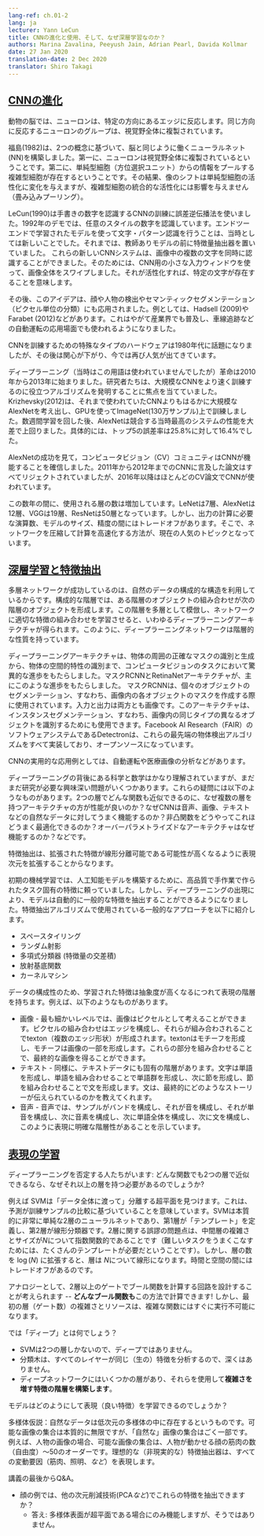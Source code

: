 ```yaml
---
lang-ref: ch.01-2
lang: ja
lecturer: Yann LeCun
title: CNNの進化と使用、そして、なぜ深層学習なのか？
authors: Marina Zavalina, Peeyush Jain, Adrian Pearl, Davida Kollmar
date: 27 Jan 2020
translation-date: 2 Dec 2020
translator: Shiro Takagi
---
```



<!-- ## [Evolution of CNNs](https://www.youtube.com/watch?v=0bMe_vCZo30&t=2965s) -->
## [CNNの進化](https://www.youtube.com/watch?v=0bMe_vCZo30&t=2965s)

<!-- In animal brains, neurons react to edges that are at particular orientations. Groups of neurons that react to the same orientations are replicated over all of the visual field.

Fukushima (1982) built a neural net (NN) that worked the same way as the brain, based on two concepts. First, neurons are replicated across the visual field. Second, there are complex cells that pool the information from simple cells (orientation-selective units). As a result, the shift of the picture will change the activation of simple cells, but will not influence the integrated activation of the complex cell (convolutional pooling).

LeCun (1990) used backprop to train a CNN to recognize handwritten digits. There is a demo from 1992 where the algorithm recognizes the digits of any style. Doing character/pattern recognition using a model that is trained end-to-end was new at that time. Previously, people had used feature extractors with a supervised model on top.

These new CNN systems could recognize multiple characters in the image at the same time. To do it, people used a small input window for a CNN and swiped it over the whole image. If it activated, it meant there was a particular character present.

Later, this idea was applied to faces/people detection and semantic segmentation (pixel-wise classification). Examples include Hadsell (2009) and Farabet (2012). This eventually became popular in industry, used in autonomous driving applications such as lane tracking.

Special types of hardware to train CNN were a hot topic in the 1980s, then the interest dropped, and now it has become popular again.

The deep learning (though the term was not used at that time) revolution started in 2010-2013. Researchers focused on inventing algorithms that could help train large CNNs faster. Krizhevsky (2012) came up with AlexNet, which was a much larger CNN than those used before, and trained it on ImageNet (1.3 million samples) using GPUs. After running for a couple of weeks AlexNet beat the performance of the best competing systems by a large margin -- a 25.8% vs 16.4% top-5 error rate.

After seeing AlexNet's success, the computer vision (CV) community was convinced that CNNs work. While all papers from 2011-2012 that mentioned CNNs had been rejected, since 2016 most accepted CV papers use CNNs.

Over the years, the number of layers used has been increasing: LeNet -- 7, AlexNet -- 12, VGG -- 19, ResNet -- 50. However, there is a trade-off between the number of operations needed to compute the output, the size of the model, and its accuracy. Thus, a popular topic now is how to compress the networks to make the computations faster. -->

動物の脳では、ニューロンは、特定の方向にあるエッジに反応します。同じ方向に反応するニューロンのグループは、視覚野全体に複製されています。

福島(1982)は、2つの概念に基づいて、脳と同じように働くニューラルネット(NN)を構築しました。第一に、ニューロンは視覚野全体に複製されているということです。第二に、単純型細胞（方位選択ユニット）からの情報をプールする複雑型細胞が存在するということです。その結果、像のシフトは単純型細胞の活性化に変化を与えますが、複雑型細胞の統合的な活性化には影響を与えません（畳み込みプーリング）。

LeCun(1990)は手書きの数字を認識するCNNの訓練に誤差逆伝播法を使いました。1992年のデモでは、任意のスタイルの数字を認識しています。エンドツーエンドで学習されたモデルを使って文字・パターン認識を行うことは、当時としては新しいことでした。それまでは、教師ありモデルの前に特徴量抽出器を置いていました。
これらの新しいCNNシステムは、画像中の複数の文字を同時に認識することができました。そのためには、CNN用の小さな入力ウィンドウを使って、画像全体をスワイプしました。それが活性化すれば、特定の文字が存在することを意味します。

その後、このアイデアは、顔や人物の検出やセマンティックセグメンテーション（ピクセル単位の分類）にも応用されました。例としては、Hadsell (2009)やFarabet (2012)などがあります。これはやがて産業界でも普及し、車線追跡などの自動運転の応用場面でも使われるようになりました。

CNNを訓練するための特殊なタイプのハードウェアは1980年代に話題になりましたが、その後は関心が下がり、今では再び人気が出てきています。

ディープラーニング（当時はこの用語は使われていませんでしたが）革命は2010年から2013年に始まりました。研究者たちは、大規模なCNNをより速く訓練するのに役立つアルゴリズムを発明することに焦点を当てていました。Krizhevsky(2012)は、それまで使われていたCNNよりもはるかに大規模なAlexNetを考え出し、GPUを使ってImageNet(130万サンプル)上で訓練しました。数週間学習を回した後、AlexNetは競合する当時最高のシステムの性能を大差で上回りました。具体的には、トップ5の誤差率は25.8%に対して16.4%でした。

AlexNetの成功を見て，コンピュータビジョン（CV）コミュニティはCNNが機能することを確信しました。2011年から2012年までのCNNに言及した論文はすべてリジェクトされていましたが、2016年以降はほとんどのCV論文でCNNが使われています。

この数年の間に、使用される層の数は増加しています。LeNetは7層、AlexNetは12層、VGGは19層、ResNetは50層となっています。しかし、出力の計算に必要な演算数、モデルのサイズ、精度の間にはトレードオフがあります。そこで、ネットワークを圧縮して計算を高速化する方法が、現在の人気のトピックとなっています。


<!-- ## [Deep Learning and Feature Extraction](https://www.youtube.com/watch?v=0bMe_vCZo30&t=3955s) -->

<!-- Multilayer networks are successful because they exploit the compositional structure of natural data. In compositional hierarchy, combinations of objects at one layer in the hierarchy form the objects at the next layer. If we mimic this hierarchy as multiple layers and let the network learn the appropriate combination of features, we get what is called Deep Learning architecture. Thus, Deep Learning networks are hierarchical in nature.

Deep learning architectures have led to an incredible progress in computer vision tasks ranging from identifying and generating accurate masks around the objects to identifying spatial properties of an object. Mask-RCNN and RetinaNet architectures mainly led to this improvement.

Mask RCNNs have found their use in segmenting individual objects, i.e. creating masks for each object in an image. The input and output are both images. The architecture can also be used to do instance segmentation, i.e. identifying different objects of the same type in an image. Detectron, a Facebook AI Research (FAIR) software system, implements all these state-of-the-art object detection algorithms and is open source.

Some of the practical applications of CNNs are powering autonomous driving and analysing medical images.

Although the science and mathematics behind deep learning is fairly understood, there are still some interesting questions that require more research. These questions include: Why do architectures with multiple layers perform better, given that we can approximate any function with two layers? Why do CNNs work well with natural data such as speech, images, and text? How are we able to optimize non-convex functions so well? Why do over-parametrised architectures work?

Feature extraction consists of expanding the representational dimension such that the expanded features are more likely to be linearly separable; data points in higher dimensional space are more likely to be linearly separable due to the increase in the number of possible separating planes.

Earlier machine learning practitioners relied on high quality, hand crafted, and task specific features to build artificial intelligence models, but with the advent of Deep Learning, the models are able to extract the generic features automatically. Some common approaches used in feature extraction algorithms are highlighted below:

- Space tiling
- Random Projections
- Polynomial Classifier (feature cross-products)
- Radial basis functions
- Kernel Machines

Because of the compositional nature of data, learned features have a hierarchy of representations with increasing level of abstractions. For example:

-  Images - At the most granular level, images can be thought of as pixels. Combination of pixels constitute edges which when combined forms textons (multi-edge shapes). Textons form motifs and motifs form parts of the image. By combining these parts together we get the final image.
-  Text - Similarly, there is an inherent hierarchy in textual data. Characters form words, when we combine words together we get word-groups, then clauses, then by combining clauses we get sentences. Sentences finally tell us what story is being conveyed.
-  Speech - In speech, samples compose bands, which compose sounds, which compose phones, then phonemes, then whole words, then sentences, thus showing a clear hierarchy in representation. -->

## [深層学習と特徴抽出](https://www.youtube.com/watch?v=0bMe_vCZo30&t=3955s)

多層ネットワークが成功しているのは、自然のデータの構成的な構造を利用しているからです。構成的な階層では、ある階層のオブジェクトの組み合わせが次の階層のオブジェクトを形成します。この階層を多層として模倣し、ネットワークに適切な特徴の組み合わせを学習させると、いわゆるディープラーニングアーキテクチャが得られます。このように、ディープラーニングネットワークは階層的な性質を持っています。

ディープラーニングアーキテクチャは、物体の周囲の正確なマスクの識別と生成から、物体の空間的特性の識別まで、コンピュータビジョンのタスクにおいて驚異的な進歩をもたらしました。マスクRCNNとRetinaNetアーキテクチャが、主にこのような進歩をもたらしました。
マスクRCNNは、個々のオブジェクトのセグメンテーション、すなわち、画像内の各オブジェクトのマスクを作成する際に使用されています。入力と出力は両方とも画像です。このアーキテクチャは、インスタンスセグメンテーション、すなわち、画像内の同じタイプの異なるオブジェクトを識別するためにも使用できます。Facebook AI Research（FAIR）のソフトウェアシステムであるDetectronは、これらの最先端の物体検出アルゴリズムをすべて実装しており、オープンソースになっています。

CNNの実用的な応用例としては、自動運転や医療画像の分析などがあります。

ディープラーニングの背後にある科学と数学はかなり理解されていますが、まだまだ研究が必要な興味深い問題がいくつかあります。これらの疑問には以下のようなものがあります。2つの層でどんな関数も近似できるのに、なぜ複数の層を持つアーキテクチャの方が性能が良いのか？なぜCNNは音声、画像、テキストなどの自然なデータに対してうまく機能するのか？非凸関数をどうやってこれほどうまく最適化できるのか？オーバーパラメトライズドなアーキテクチャはなぜ機能するのか？などです。

特徴抽出は、拡張された特徴が線形分離可能である可能性が高くなるように表現次元を拡張することからなります。

初期の機械学習では、人工知能モデルを構築するために、高品質で手作業で作られたタスク固有の特徴に頼っていました。しかし、ディープラーニングの出現により、モデルは自動的に一般的な特徴を抽出することができるようになりました。特徴抽出アルゴリズムで使用されている一般的なアプローチを以下に紹介します。

- スペースタイリング
- ランダム射影
- 多項式分類器 (特徴量の交差積)
- 放射基底関数
- カーネルマシン

データの構成性のため、学習された特徴は抽象度が高くなるにつれて表現の階層を持ちます。例えば、以下のようなものがあります。

- 画像 - 最も細かいレベルでは、画像はピクセルとして考えることができます。ピクセルの組み合わせはエッジを構成し、それらが組み合わされることでtexton（複数のエッジ形状）が形成されます。textonはモチーフを形成し、モチーフは画像の一部を形成します。これらの部分を組み合わせることで、最終的な画像を得ることができます。
- テキスト - 同様に、テキストデータにも固有の階層があります。文字は単語を形成し、単語を組み合わせることで単語群を形成し、次に節を形成し、節を組み合わせることで文を形成します。文は、最終的にどのようなストーリーが伝えられているのかを教えてくれます。
- 音声 - 音声では、サンプルがバンドを構成し、それが音を構成し、それが単音を構成し、次に音素を構成し、次に単語全体を構成し、次に文を構成し、このように表現に明確な階層性があることを示しています。

<!-- ## [Learning representations](https://www.youtube.com/watch?v=0bMe_vCZo30&t=4767s)

There are those who dismiss Deep Learning: if we can approximate any function with 2 layers, why have more?

For example: SVMs find a separating hyperplane "in the span of the data", meaning predictions are based on comparisons to training examples. SVMs are essentially a very simplistic 2 layer neural net, where the first layer defines "templates" and the second layer is a linear classifier. The problem with 2 layer fallacy is that the complexity and size of the middle layer is exponential in $N$ (to do well with a difficult task, need LOTS of templates). But if you expand the number of layers to $\log(N)$, the layers become linear in $N$. There is a trade-off between time and space.

An analogy is designing a circuit to compute a boolean function with no more than two layers of gates -- we can compute **any boolean function** this way! But, the complexity and resources of the first layer (number of gates) quickly becomes infeasible for complex functions.

What is "deep"?

- An SVM isn't deep because it only has two layers
- A classification tree isn't deep because every layer analyses the same (raw) features
- A deep network has several layers and uses them to build a **hierarchy of features of increasing complexity**

How can models learn representations (good features)?

Manifold hypothesis: natural data lives in a low-dimensional manifold. Set of possible images is essentially infinite, set of "natural" images is a tiny subset. For example: for an image of a person, the set of possible images is on the order of magnitude of the number of face muscles they can move (degrees of freedom) ~ 50. An ideal (and unrealistic) feature extractor represents all the factors of variation (each of the muscles, lighting, *etc.*).

Q&A from the end of lecture:

- For the face example, could some other dimensionality reduction technique (*i.e.* PCA) extract these features?
  - Answer: would only work if the manifold surface is a hyperplane, which it is not -->

## [表現の学習](https://www.youtube.com/watch?v=0bMe_vCZo30&t=4767s)

ディープラーニングを否定する人たちがいます: どんな関数でも2つの層で近似できるなら、なぜそれ以上の層を持つ必要があるのでしょうか?

例えば SVMは「データ全体に渡って」分離する超平面を見つけます。これは、予測が訓練サンプルの比較に基づいていることを意味しています。SVMは本質的に非常に単純な2層のニューラルネットであり、第1層が「テンプレート」を定義し、第2層が線形分類器です。2層に関する誤謬の問題点は、中間層の複雑さとサイズが$N$について指数関数的であることです（難しいタスクをうまくこなすためには、たくさんのテンプレートが必要だということです）。しかし、層の数を $\log(N)$ に拡張すると、層は $N$について線形になります。時間と空間の間にはトレードオフがあるのです。

アナロジーとして、2層以上のゲートでブール関数を計算する回路を設計することが考えられます -- **どんなブール関数も**この方法で計算できます! しかし、最初の層（ゲート数）の複雑さとリソースは、複雑な関数にはすぐに実行不可能になります。

では「ディープ」とは何でしょう？

- SVMは2つの層しかないので、ディープではありません。
- 分類木は、すべてのレイヤーが同じ（生の）特徴を分析するので、深くはありません。
- ディープネットワークにはいくつかの層があり、それらを使用して**複雑さを増す特徴の階層を構築します**。

モデルはどのようにして表現（良い特徴）を学習できるのでしょうか？

多様体仮説：自然なデータは低次元の多様体の中に存在するというものです。可能な画像の集合は本質的に無限ですが、「自然な」画像の集合はごく一部です。例えば、人物の画像の場合、可能な画像の集合は、人物が動かせる顔の筋肉の数（自由度）〜50のオーダーです。理想的な（非現実的な）特徴抽出器は、すべての変動要因（筋肉、照明、*など*）を表現します。

講義の最後からQ&A。

- 顔の例では、他の次元削減技術(PCA*など*)でこれらの特徴を抽出できますか？
  - 答え: 多様体表面が超平面である場合にのみ機能しますが、そうではありません。
